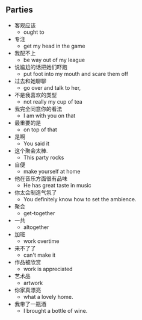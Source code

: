 ## Parties

* 客观应该
  * ought to
* 专注
  * get my head in the game
* 我配不上
  * be way out of my league
* 说尴尬的话把她们吓跑
  * put foot into my mouth and scare them off
* 过去和她聊聊
  * go over and talk to her,
* 不是我喜欢的类型
  * not really my cup of tea
* 我完全同意你的看法
  * I am with you on that
* 最重要的是
  * on top of that
* 是啊
  * You said it
* 这个聚会太棒.
  * This party rocks
* 自便
  * make yourself at home
* 他在音乐方面很有品味
  * He has great taste in music
* 你太会制造气氛了
  * You definitely know how to set the ambience.
* 聚会
  * get-together
* 一共
  * altogether
* 加班
  * work overtime
* 来不了了
  * can't make it
* 作品被欣赏
  * work is appreciated
* 艺术品
  * artwork
* 你家真漂亮
  * what a lovely home.
* 我带了一瓶酒
  * I brought a bottle of wine.